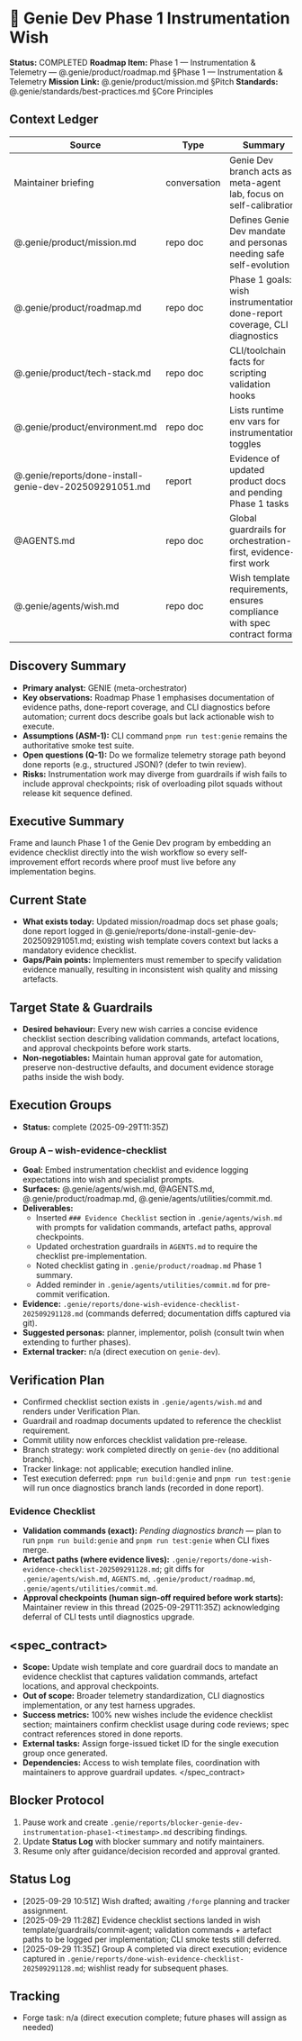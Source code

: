 # 🧞 Genie Dev Phase 1 Instrumentation Wish
**Status:** COMPLETED
**Roadmap Item:** Phase 1 — Instrumentation & Telemetry — @.genie/product/roadmap.md §Phase 1 — Instrumentation & Telemetry
**Mission Link:** @.genie/product/mission.md §Pitch
**Standards:** @.genie/standards/best-practices.md §Core Principles

## Context Ledger
| Source | Type | Summary | Routed To |
| --- | --- | --- | --- |
| Maintainer briefing | conversation | Genie Dev branch acts as meta-agent lab, focus on self-calibration | entire wish |
| @.genie/product/mission.md | repo doc | Defines Genie Dev mandate and personas needing safe self-evolution | discovery, executive summary |
| @.genie/product/roadmap.md | repo doc | Phase 1 goals: wish instrumentation, done-report coverage, CLI diagnostics | roadmap alignment, execution groups |
| @.genie/product/tech-stack.md | repo doc | CLI/toolchain facts for scripting validation hooks | execution groups |
| @.genie/product/environment.md | repo doc | Lists runtime env vars for instrumentation toggles | verification plan |
| @.genie/reports/done-install-genie-dev-202509291051.md | report | Evidence of updated product docs and pending Phase 1 tasks | discovery summary, execution plan |
| @AGENTS.md | repo doc | Global guardrails for orchestration-first, evidence-first work | execution guidance |
| @.genie/agents/wish.md | repo doc | Wish template requirements, ensures compliance with spec contract format | execution groups |

## Discovery Summary
- **Primary analyst:** GENIE (meta-orchestrator)
- **Key observations:** Roadmap Phase 1 emphasises documentation of evidence paths, done-report coverage, and CLI diagnostics before automation; current docs describe goals but lack actionable wish to execute.
- **Assumptions (ASM-1):** CLI command `pnpm run test:genie` remains the authoritative smoke test suite.
- **Open questions (Q-1):** Do we formalize telemetry storage path beyond done reports (e.g., structured JSON)? (defer to twin review).
- **Risks:** Instrumentation work may diverge from guardrails if wish fails to include approval checkpoints; risk of overloading pilot squads without release kit sequence defined.

## Executive Summary
Frame and launch Phase 1 of the Genie Dev program by embedding an evidence checklist directly into the wish workflow so every self-improvement effort records where proof must live before any implementation begins.

## Current State
- **What exists today:** Updated mission/roadmap docs set phase goals; done report logged in @.genie/reports/done-install-genie-dev-202509291051.md; existing wish template covers context but lacks a mandatory evidence checklist.
- **Gaps/Pain points:** Implementers must remember to specify validation evidence manually, resulting in inconsistent wish quality and missing artefacts.

## Target State & Guardrails
- **Desired behaviour:** Every new wish carries a concise evidence checklist section describing validation commands, artefact locations, and approval checkpoints before work starts.
- **Non-negotiables:** Maintain human approval gate for automation, preserve non-destructive defaults, and document evidence storage paths inside the wish body.

## Execution Groups
- **Status:** complete (2025-09-29T11:35Z)

### Group A – wish-evidence-checklist
- **Goal:** Embed instrumentation checklist and evidence logging expectations into wish and specialist prompts.
- **Surfaces:** @.genie/agents/wish.md, @AGENTS.md, @.genie/product/roadmap.md, @.genie/agents/utilities/commit.md.
- **Deliverables:**
  - Inserted `### Evidence Checklist` section in `.genie/agents/wish.md` with prompts for validation commands, artefact paths, approval checkpoints.
  - Updated orchestration guardrails in `AGENTS.md` to require the checklist pre-implementation.
  - Noted checklist gating in `.genie/product/roadmap.md` Phase 1 summary.
  - Added reminder in `.genie/agents/utilities/commit.md` for pre-commit verification.
- **Evidence:** `.genie/reports/done-wish-evidence-checklist-202509291128.md` (commands deferred; documentation diffs captured via git).
- **Suggested personas:** planner, implementor, polish (consult twin when extending to further phases).
- **External tracker:** n/a (direct execution on `genie-dev`).

## Verification Plan
- Confirmed checklist section exists in `.genie/agents/wish.md` and renders under Verification Plan.
- Guardrail and roadmap documents updated to reference the checklist requirement.
- Commit utility now enforces checklist validation pre-release.
- Branch strategy: work completed directly on `genie-dev` (no additional branch).
- Tracker linkage: not applicable; execution handled inline.
- Test execution deferred: `pnpm run build:genie` and `pnpm run test:genie` will run once diagnostics branch lands (recorded in done report).

### Evidence Checklist
- **Validation commands (exact):** _Pending diagnostics branch_ — plan to run `pnpm run build:genie` and `pnpm run test:genie` when CLI fixes merge.
- **Artefact paths (where evidence lives):** `.genie/reports/done-wish-evidence-checklist-202509291128.md`; git diffs for `.genie/agents/wish.md`, `AGENTS.md`, `.genie/product/roadmap.md`, `.genie/agents/utilities/commit.md`.
- **Approval checkpoints (human sign-off required before work starts):** Maintainer review in this thread (2025-09-29T11:35Z) acknowledging deferral of CLI tests until diagnostics upgrade.

## <spec_contract>
- **Scope:** Update wish template and core guardrail docs to mandate an evidence checklist that captures validation commands, artefact locations, and approval checkpoints.
- **Out of scope:** Broader telemetry standardization, CLI diagnostics implementation, or any test harness upgrades.
- **Success metrics:** 100% new wishes include the evidence checklist section; maintainers confirm checklist usage during code reviews; spec contract references stored in done reports.
- **External tasks:** Assign forge-issued ticket ID for the single execution group once generated.
- **Dependencies:** Access to wish template files, coordination with maintainers to approve guardrail updates.
</spec_contract>

## Blocker Protocol
1. Pause work and create `.genie/reports/blocker-genie-dev-instrumentation-phase1-<timestamp>.md` describing findings.
2. Update **Status Log** with blocker summary and notify maintainers.
3. Resume only after guidance/decision recorded and approval granted.

## Status Log
- [2025-09-29 10:51Z] Wish drafted; awaiting `/forge` planning and tracker assignment.
- [2025-09-29 11:28Z] Evidence checklist sections landed in wish template/guardrails/commit-agent; validation commands + artefact paths to be logged per implementation; CLI smoke tests still deferred.
- [2025-09-29 11:35Z] Group A completed via direct execution; evidence captured in `.genie/reports/done-wish-evidence-checklist-202509291128.md`; wishlist ready for subsequent phases.

## Tracking
- Forge task: n/a (direct execution complete; future phases will assign as needed)
